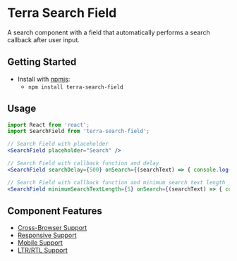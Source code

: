 # Terra Search Field

A search component with a field that automatically performs a search callback after user input.

## Getting Started

- Install with [npmjs](https://www.npmjs.com):
  - `npm install terra-search-field`

## Usage

```jsx
import React from 'react';
import SearchField from 'terra-search-field';

// Search Field with placeholder
<SearchField placeholder="Search" />

// Search Field with callback function and delay
<SearchField searchDelay={500} onSearch={(searchText) => { console.log(searchText); }} />

// Search Field with callback function and minimum search text length
<SearchField minimumSearchTextLength={5} onSearch={(searchText) => { console.log(searchText); }} />

```

## Component Features
* [Cross-Browser Support](https://github.com/cerner/terra-core/wiki/Component-Features#cross-browser-support)
* [Responsive Support](https://github.com/cerner/terra-core/wiki/Component-Features#responsive-support)
* [Mobile Support](https://github.com/cerner/terra-core/wiki/Component-Features#mobile-support)
* [LTR/RTL Support](https://github.com/cerner/terra-core/wiki/Component-Features#ltr--rtl-support)
